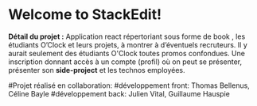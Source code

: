 # Welcome to StackEdit!

**Détail du projet :** Application react répertoriant sous forme de book , les étudiants O’Clock et leurs projets, à montrer à d’éventuels recruteurs. Il y aurait seulement des étudiants O'Clock toutes promos confondues. Une inscription donnant accès à un compte (profil) où on peut se présenter, présenter son **side-project** et les technos employées. 

#Projet réalisé en collaboration:
#développement front: Thomas Bellenus, Céline Bayle
#développement back: Julien Vital, Guillaume Hauspie
